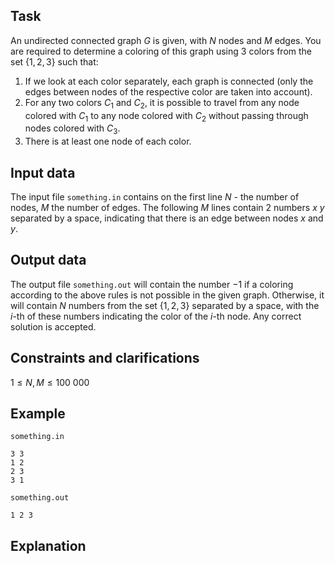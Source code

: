 ## Task

An undirected connected graph $G$ is given, with $N$ nodes and $M$ edges. You are required to determine a coloring of this graph using $3$ colors from the set $\{1,2,3\}$ such that:
1. If we look at each color separately, each graph is connected (only the edges between nodes of the respective color are taken into account).
2. For any two colors $C_1$ and $C_2$, it is possible to travel from any node colored with $C_1$ to any node colored with $C_2$ without passing through nodes colored with $C_3$.
3. There is at least one node of each color.

## Input data

The input file `something.in` contains on the first line $N$ - the number of nodes, $M$ the number of edges. The following $M$ lines contain $2$ numbers $x$ $y$ separated by a space, indicating that there is an edge between nodes $x$ and $y$.

## Output data

The output file `something.out` will contain the number $-1$ if a coloring according to the above rules is not possible in the given graph. Otherwise, it will contain $N$ numbers from the set $\{1,2,3\}$ separated by a space, with the $i$-th of these numbers indicating the color of the $i$-th node. Any correct solution is accepted.

## Constraints and clarifications

$1 \leq N, M \leq 100\ 000$

## Example

`something.in`
```
3 3
1 2
2 3
3 1
```

`something.out`
```
1 2 3
```

## Explanation